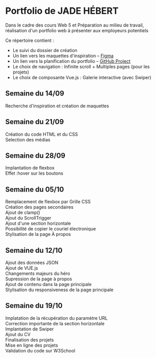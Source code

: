 # Portfolio de JADE HÉBERT

Dans le cadre des cours Web 5 et Préparation au milieu de travail, réalisation d'un portfolio web à présenter aux employeurs potentiels

Ce répertoire contient :

- Le suivi du dossier de création
- Un lien vers les maquettes d'inspiration – [Figma](https://www.figma.com/design/fN2k411TEtriRVix1uJlRV/maquette-d-inspiration---portfolio?node-id=0-1&m=dev&t=lDhl5DcI3eea8OtH-1)
- Un lien vers la planification du portfolio – [GitHub Project](https://github.com/users/Jadoooooou/projects/6)
- Le choix de navigation : Infinite scroll + Multiples pages (pour les projets)
- Le choix de composante Vue.js : Galerie interactive (avec Swiper)

## Semaine du 14/09

Recherche d'inspiration et création de maquettes

## Semaine du 21/09

Création du code HTML et du CSS  
Selection des médias

## Semaine du 28/09

Implantation de flexbox  
Effet :hover sur les boutons

## Semaine du 05/10

Remplacement de flexbox par Grille CSS  
Création des pages secondaires  
Ajout de clamp()  
Ajout du ScrollTrigger   
Ajout d'une section horizontale   
Possibilité de copier le couriel électronique    
Stylisation de la page À propos   

## Semaine du 12/10

Ajout des données JSON   
Ajout de VUE.js   
Changements majeurs du héro   
Supression de la page à propos   
Ajout de contenu dans la page principale    
Stylisation du responsiveness de la page principale    

## Semaine du 19/10

Implatation de la récupération du paramètre URL    
Correction importante de la section horizontale   
Implantation de Swiper   
Ajout du CV   
Finalisation des projets   
Mise en ligne des projets   
Validation du code sur W3School   

